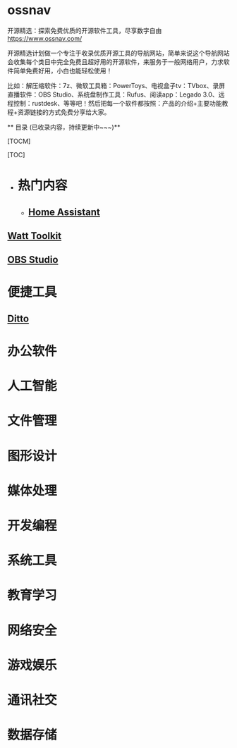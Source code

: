 # ossnav

开源精选：探索免费优质的开源软件工具，尽享数字自由
https://www.ossnav.com/

开源精选计划做一个专注于收录优质开源工具的导航网站，简单来说这个导航网站会收集每个类目中完全免费且超好用的开源软件，来服务于一般网络用户，力求软件简单免费好用，小白也能轻松使用！

比如：解压缩软件：7z、微软工具箱：PowerToys、电视盒子tv：TVbox、录屏直播软件：OBS Studio、系统盘制作工具：Rufus、阅读app：Legado 3.0、远程控制：rustdesk、等等吧！然后把每一个软件都按照：产品的介绍+主要功能教程+资源链接的方式免费分享给大家。

** 目录 (已收录内容，持续更新中~~~)**

[TOCM]

[TOC]

- # 热门内容

  - ## [Home Assistant](https://www.ossnav.com/app/245.html "Heading link")
## [Watt Toolkit](https://www.ossnav.com/app/238.html "Heading link")
## [OBS Studio](https://www.ossnav.com/app/57.html "Heading link")

# 便捷工具
## [Ditto](https://www.ossnav.com/app/205.html "Heading link")
# 办公软件
# 人工智能
# 文件管理
# 图形设计
# 媒体处理
# 开发编程
# 系统工具
# 教育学习
# 网络安全
# 游戏娱乐
# 通讯社交
# 数据存储



